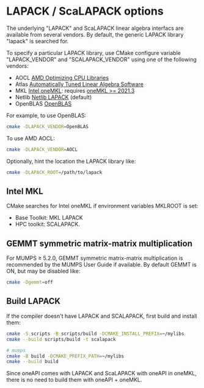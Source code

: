 # LAPACK / ScaLAPACK options

The underlying "LAPACK" and ScaLAPACK linear algebra interfacs are available from several vendors.
By default, the generic LAPACK library "lapack" is searched for.

To specify a particular LAPACK library, use CMake configure variable "LAPACK_VENDOR" and "SCALAPACK_VENDOR" using one of the following vendors:

* AOCL  [AMD Optimizing CPU Libraries](https://www.amd.com/en/developer/aocl.html)
* Atlas [Automatically Tuned Linear Algebra Software](http://math-atlas.sourceforge.net/)
* MKL  [Intel oneMKL](https://www.intel.com/content/www/us/en/developer/tools/oneapi/onemkl.html): requires [oneMKL >= 2021.3](https://www.intel.com/content/www/us/en/docs/onemkl/developer-guide-linux/2023-2/cmake-config-for-onemkl.html)
* Netlib [Netlib LAPACK](http://www.netlib.org/lapack/)  (default)
* OpenBLAS [OpenBLAS](https://www.openblas.net/)

For example, to use OpenBLAS:

```sh
cmake -DLAPACK_VENDOR=OpenBLAS
```

To use AMD AOCL:

```sh
cmake -DLAPACK_VENDOR=AOCL
```

Optionally, hint the location the LAPACK library like:

```sh
cmake -DLAPACK_ROOT=/path/to/lapack
```

## Intel MKL

CMake searches for Intel oneMKL if environment variables MKLROOT is set:

* Base Toolkit: MKL LAPACK
* HPC toolkit: SCALAPACK.

## GEMMT symmetric matrix-matrix multiplication

For MUMPS &ge; 5.2.0, GEMMT symmetric matrix-matrix multiplication is recommended by the MUMPS User Guide if available.
By default GEMMT is ON, but may be disabled like:

```sh
cmake -Dgemmt=off
```

## Build LAPACK

If the compiler doesn't have LAPACK and SCALAPACK, first build and install them:

```sh
cmake -S scripts -B scripts/build -DCMAKE_INSTALL_PREFIX=~/mylibs
cmake --build scripts/build -t scalapack

# mumps
cmake -B build -DCMAKE_PREFIX_PATH=~/mylibs
cmake --build build
```

Since oneAPI comes with LAPACK and ScaLAPACK with oneAPI in oneMKL, there is no need to build them with oneAPI + oneMKL.
